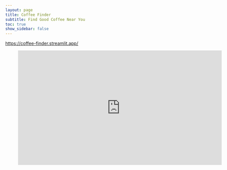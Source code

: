 ```yaml
---
layout: page
title: Coffee Finder
subtitle: Find Good Coffee Near You
toc: true
show_sidebar: false
---
```


https://coffee-finder.streamlit.app/

<!-- https://bulma.io/documentation/elements/image/#arbitrary-ratios-with-any-element -->

<figure class="image is-16by9">
  <iframe class="has-ratio" width="640" height="360" src="https://coffee-finder.streamlit.app/?embedded=true" scrolling="yes" border="0" frameborder="no" framespacing="0" allowfullscreen="true"></iframe>
</figure>